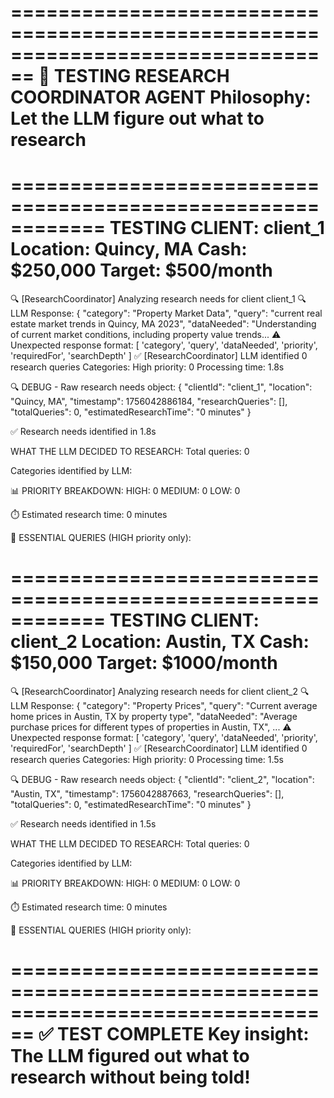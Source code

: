 
================================================================================
🔬 TESTING RESEARCH COORDINATOR AGENT
Philosophy: Let the LLM figure out what to research
================================================================================


============================================================
TESTING CLIENT: client_1
Location: Quincy, MA
Cash: $250,000
Target: $500/month
============================================================

🔍 [ResearchCoordinator] Analyzing research needs for client client_1
   🔍 LLM Response: 
{
  "category": "Property Market Data",
  "query": "current real estate market trends in Quincy, MA 2023",
  "dataNeeded": "Understanding of current market conditions, including property value trends...
   ⚠️ Unexpected response format: [
  'category',
  'query',
  'dataNeeded',
  'priority',
  'requiredFor',
  'searchDepth'
]
✅ [ResearchCoordinator] LLM identified 0 research queries
   Categories: 
   High priority: 0
   Processing time: 1.8s

🔍 DEBUG - Raw research needs object:
{
  "clientId": "client_1",
  "location": "Quincy, MA",
  "timestamp": 1756042886184,
  "researchQueries": [],
  "totalQueries": 0,
  "estimatedResearchTime": "0 minutes"
}

✅ Research needs identified in 1.8s

WHAT THE LLM DECIDED TO RESEARCH:
Total queries: 0

Categories identified by LLM:

📊 PRIORITY BREAKDOWN:
   HIGH: 0
   MEDIUM: 0
   LOW: 0

⏱️ Estimated research time: 0 minutes

📌 ESSENTIAL QUERIES (HIGH priority only):

============================================================
TESTING CLIENT: client_2
Location: Austin, TX
Cash: $150,000
Target: $1000/month
============================================================

🔍 [ResearchCoordinator] Analyzing research needs for client client_2
   🔍 LLM Response: 
{
  "category": "Property Prices",
  "query": "Current average home prices in Austin, TX by property type",
  "dataNeeded": "Average purchase prices for different types of properties in Austin, TX",
...
   ⚠️ Unexpected response format: [
  'category',
  'query',
  'dataNeeded',
  'priority',
  'requiredFor',
  'searchDepth'
]
✅ [ResearchCoordinator] LLM identified 0 research queries
   Categories: 
   High priority: 0
   Processing time: 1.5s

🔍 DEBUG - Raw research needs object:
{
  "clientId": "client_2",
  "location": "Austin, TX",
  "timestamp": 1756042887663,
  "researchQueries": [],
  "totalQueries": 0,
  "estimatedResearchTime": "0 minutes"
}

✅ Research needs identified in 1.5s

WHAT THE LLM DECIDED TO RESEARCH:
Total queries: 0

Categories identified by LLM:

📊 PRIORITY BREAKDOWN:
   HIGH: 0
   MEDIUM: 0
   LOW: 0

⏱️ Estimated research time: 0 minutes

📌 ESSENTIAL QUERIES (HIGH priority only):

================================================================================
✅ TEST COMPLETE
Key insight: The LLM figured out what to research without being told!
================================================================================

